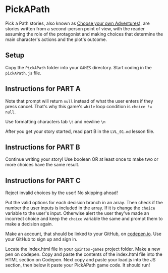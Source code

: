 # PickAPath

Pick a Path stories, also known as [Choose your own Adventures](https://en.wikipedia.org/wiki/Choose_Your_Own_Adventure)), are stories written from a second-person point of view, with the reader assuming the role of the protagonist and making choices that determine the main character's actions and the plot's outcome.

## Setup

Copy the `PickAPath` folder into your `GAMES` directory. Start coding in the `pickAPath.js` file.

## Instructions for PART A

Note that prompt will return `null` instead of what the user enters if they press cancel. That's why this game's `while` loop condition is `choice != null`.

Use formatting characters tab `\t` and newline `\n`

After you get your story started, read part B in the `LVL_01.md` lesson file.

## Instructions for PART B

Continue writing your story! Use boolean OR at least once to make two or more choices have the same result.

## Instructions for PART C

Reject invalid choices by the user! No skipping ahead!

Put the valid options for each decision branch in an array. Then check if the number the user inputs is included in the array. If it is change the `choice` variable to the user's input. Otherwise alert the user they've made an incorrect choice and keep the `choice` variable the same and prompt them to make a decision again.

Make an account, that should be linked to your GitHub, on [codepen.io](https://codepen.io/). Use your GitHub to sign up and sign in.

Locate the index.html file in your `quintos-games` project folder. Make a new pen on codepen. Copy and paste the contents of the index.html file into the HTML section on Codepen. Next copy and paste your load.js into the JS section, then below it paste your PickAPath game code. It should run!
